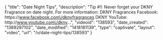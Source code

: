 {
    "title": "Date Night Tips",
    "description": "Tip #1: Never forget your DKNY Fragrance on date night. For more information: DKNY Fragrances Facebook: https:\/\/www.facebook.com\/dknyfragrances DKNY YouTube: http:\/\/www.youtube.com\/dkny...",
    "videoid": "138593",
    "date_created": "1389297102",
    "date_modified": "1418181139",
    "type": "captivate",
    "layout": "video",
    "url": "\/v\/date-night-tips\/138593"
}